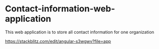 # Contact-information-web-application
This web application is to store all contact information for one organization


https://stackblitz.com/edit/angular-s3wgwv?file=app
